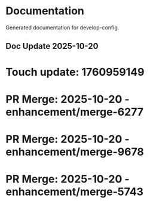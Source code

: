 # Documentation

Generated documentation for develop-config.

## Doc Update 2025-10-20

# Touch update: 1760959149

# PR Merge: 2025-10-20 - enhancement/merge-6277

# PR Merge: 2025-10-20 - enhancement/merge-9678

# PR Merge: 2025-10-20 - enhancement/merge-5743
